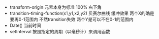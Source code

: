 - transform-origin 元素本身为标准 100% 右下角
- transition-timing-function(x1,y1,x2,y2) 贝赛尔曲线 缓冲效果
    两个X的确是要再0-1范围内 不然transition失效
    两个Y是可以不在0-1的范围内
- Date() 当前时间
- setInterval 按照指定的周期（以毫秒计）来调用函数
